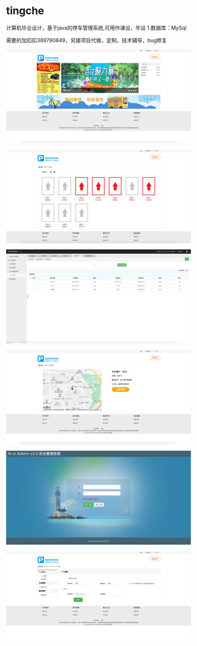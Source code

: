 # tingche
计算机毕业设计，基于java的停车管理系统,可用作课设，毕设
1.数据库：MySql

需要的加扣扣389790849，另接项目代做，定制，技术辅导，bug修复

![image](https://github.com/1311236/tingche/blob/main/645c5233487042c098be334378eaf663.png)

![image](https://github.com/1311236/tingche/blob/main/b94769112f2f480281639e2ceee006c9.png)

![image](https://github.com/1311236/tingche/blob/main/dfcafa129c43430f83a6cae40113bc15.png)

![image](https://github.com/1311236/tingche/blob/main/e117f8e9e45241daa6980aa436fec052.png)

![image](https://github.com/1311236/tingche/blob/main/196404936d4440c5909f917e1f7e0d13.png)

![image](https://github.com/1311236/tingche/blob/main/61e9f8c4c9554ccc9019e7b4f4788a1b.png)

